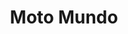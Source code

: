 ---
title: "Moto Mundo"
url: /san-pedro-sula/moto-mundo-autopista-sps-la-lima-e-o/
shop: motocicleta
---